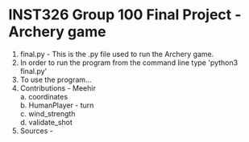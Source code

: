 # INST326 Group 100 Final Project - Archery game </br>
1. final.py - This is the .py file used to run the Archery game. </br>
2. In order to run the program from the command line type 'python3 final.py' </br>
3. To use the program... </br>
4. Contributions - Meehir </br>
      a. coordinates </br>
      b. HumanPlayer - turn </br>
      c. wind_strength </br>
      d. validate_shot </br>
5. Sources - 